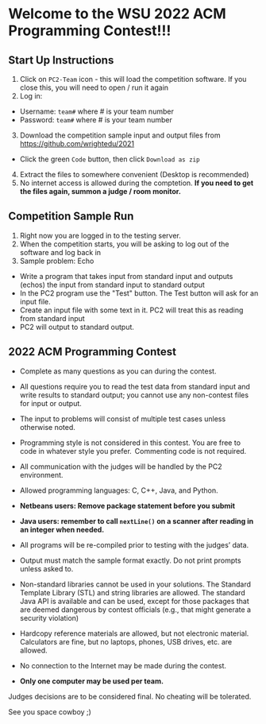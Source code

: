 # Welcome to the WSU 2022 ACM Programming Contest!!!

## Start Up Instructions

1. Click on `PC2-Team` icon - this will load the competition software.  If you close this, you will need to open / run it again
2. Log in:
  - Username: `team#` where # is your team number
  - Password: `team#` where # is your team number
3. Download the competition sample input and output files from https://github.com/wrightedu/2021
  - Click the green `Code` button, then click `Download as zip`
4. Extract the files to somewhere convenient (Desktop is recommended)
5. No internet access is allowed during the comptetion.  **If you need to get the files again, summon a judge / room monitor.**

## Competition Sample Run

1. Right now you are logged in to the testing server.  
2. When the competition starts, you will be asking to log out of the software and log back in
3. Sample problem: Echo
  - Write a program that takes input from standard input and outputs (echos) the input from standard input to standard output
  - In the PC2 program use the "Test" button.  The Test button will ask for an input file.
  - Create an input file with some text in it.  PC2 will treat this as reading from standard input
  - PC2 will output to standard output.


## 2022 ACM Programming Contest
* Complete as many questions as you can during the contest. 

* All questions require you to read the test data from standard input and write results to standard output; you cannot use any non-contest files for input or output. 

* The input to problems will consist of multiple test cases unless otherwise noted. 

* Programming style is not considered in this contest. You are free to code in whatever style you prefer.  Commenting code is not required. 

* All communication with the judges will be handled by the PC2 environment. 

* Allowed programming languages: C, C++, Java, and Python. 

* **Netbeans users: Remove package statement before you submit** 

* **Java users: remember to call `nextLine()` on a scanner after reading in an integer when needed.**

* All programs will be re-compiled prior to testing with the judges’ data. 

* Output must match the sample format exactly. Do not print prompts unless asked to. 

* Non-standard libraries cannot be used in your solutions. The Standard Template Library (STL) and string libraries are allowed. The standard Java API is available and can be used, except for those packages that are deemed dangerous by contest officials (e.g., that might generate a security violation) 

* Hardcopy reference materials are allowed, but not electronic material. Calculators are fine, but no laptops, phones, USB drives, etc. are allowed.  

* No connection to the Internet may be made during the contest. 

* **Only one computer may be used per team.**

Judges decisions are to be considered final. No cheating will be tolerated. 

See you space cowboy ;)
